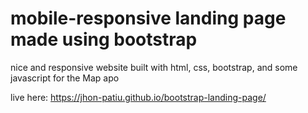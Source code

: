# mobile-responsive landing page made using bootstrap

nice and responsive website built with html, css, bootstrap, and some javascript for the Map apo

live here: https://jhon-patiu.github.io/bootstrap-landing-page/
